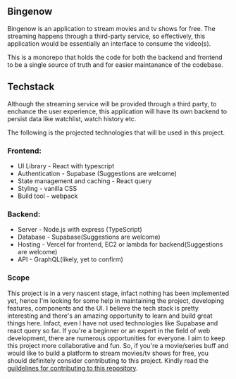 ## Bingenow

Bingenow is an application to stream movies and tv shows for free. 
The streaming happens through a third-party service, so effectively, this application would be essentially an interface to consume the video(s).


This is a monorepo that holds the code for both the backend and frontend to be a single source of truth and for easier maintanance of the codebase.

## Techstack

Although the streaming service will be provided through a third party, to enchance the user experience,
this application will have its own backend to persist data like watchlist, watch history etc.

The following is the projected technologies that will be used in this project.

### Frontend:

- UI Library - React with typescript
- Authentication - Supabase (Suggestions are welcome)
- State management and caching - React query
- Styling - vanilla CSS
- Build tool - webpack


### Backend:

- Server - Node.js with express (TypeScript)
- Database - Supabase(Suggestions are welcome)
- Hosting - Vercel for frontend, EC2 or lambda for backend(Suggestions are welcome)
- API - GraphQL(likely, yet to confirm)


### Scope

This project is in a very nascent stage, infact nothing has been implemented yet, hence I'm looking for some help in maintaining the project, developing features, components and the UI. I believe the tech stack is pretty interesting and there's an amazing opportunity to learn and build great things here. Infact, even I have not used technologies like Supabase and react query so far. If you're a beginner or an expert in the field of web development, there are numerous opportunities for everyone. I aim to keep this project more collaborative and fun. So, if you're a movie/series buff and would like to build a platform to stream movies/tv shows for free, you should definitely consider contributing to this project. Kindly read the [guildelines for contributing to this repository](https://github.com/prajwalkulkarni/bingenow/blob/main/CONTRIBUTING.md).

